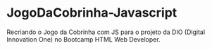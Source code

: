 # JogoDaCobrinha-Javascript
Recriando o Jogo da Cobrinha com JS para  o projeto da DIO (Digital Innovation One) no Bootcamp HTML Web Developer.
